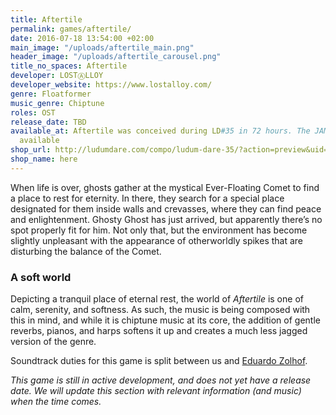 ```yaml
---
title: Aftertile
permalink: games/aftertile/
date: 2016-07-18 13:54:00 +02:00
main_image: "/uploads/aftertile_main.png"
header_image: "/uploads/aftertile_carousel.png"
title_no_spaces: Aftertile
developer: LOSTⒶLLOY
developer_website: https://www.lostalloy.com/
genre: Floatformer
music_genre: Chiptune
roles: OST
release_date: TBD
available_at: Aftertile was conceived during LD#35 in 72 hours. The JAM version is
  available
shop_url: http://ludumdare.com/compo/ludum-dare-35/?action=preview&uid=87699
shop_name: here
---
```


When life is over, ghosts gather at the mystical Ever-Floating Comet to find a place to rest for eternity. In there, they search for a special place designated for them inside walls and crevasses, where they can find peace and enlightenment. Ghosty Ghost has just arrived, but apparently there’s no spot properly fit for him. Not only that, but the environment has become slightly unpleasant with the appearance of otherworldly spikes that are disturbing the balance of the Comet.

### A soft world
Depicting a tranquil place of eternal rest, the world of *Aftertile* is one of calm, serenity, and softness. As such, the music is being composed with this in mind, and while it is chiptune music at its core, the addition of gentle reverbs, pianos, and harps softens it up and creates a much less jagged version of the genre.

Soundtrack duties for this game is split between us and [Eduardo Zolhof](https://soundcloud.com/eduardo-zolhof "Eduardo's SoundCloud").

*This game is still in active development, and does not yet have a release date. We will update this section with relevant information (and music) when the time comes.*

